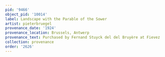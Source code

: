 ```yaml
---
pid: '9466'
object_pid: '10014'
label: Landscape with the Parable of the Sower
artist: pieterbruegel
provenance_date: '1924'
provenance_location: Brussels, Antwerp
provenance_text: Purchased by Fernand Stuyck del del Bruyère at Fievez Gallerey
collection: provenance
order: '2626'
---
```

